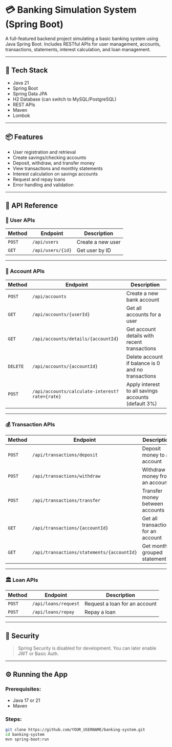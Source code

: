 # 💳 Banking Simulation System (Spring Boot)

A full-featured backend project simulating a basic banking system using Java Spring Boot. Includes RESTful APIs for user management, accounts, transactions, statements, interest calculation, and loan management.

---

## 🚀 Tech Stack

- Java 21
- Spring Boot
- Spring Data JPA
- H2 Database (can switch to MySQL/PostgreSQL)
- REST APIs
- Maven
- Lombok

---

## 📦 Features

- User registration and retrieval
- Create savings/checking accounts
- Deposit, withdraw, and transfer money
- View transactions and monthly statements
- Interest calculation on savings accounts
- Request and repay loans
- Error handling and validation

---

## 📘 API Reference

### 👤 User APIs

| Method | Endpoint | Description |
|--------|----------|-------------|
| `POST` | `/api/users` | Create a new user |
| `GET`  | `/api/users/{id}` | Get user by ID |

---

### 🏦 Account APIs

| Method | Endpoint | Description |
|--------|----------|-------------|
| `POST` | `/api/accounts` | Create a new bank account |
| `GET`  | `/api/accounts/{userId}` | Get all accounts for a user |
| `GET`  | `/api/accounts/details/{accountId}` | Get account details with recent transactions |
| `DELETE` | `/api/accounts/{accountId}` | Delete account if balance is 0 and no transactions |
| `POST` | `/api/accounts/calculate-interest?rate={rate}` | Apply interest to all savings accounts (default 3%) |

---

### 💰 Transaction APIs

| Method | Endpoint | Description |
|--------|----------|-------------|
| `POST` | `/api/transactions/deposit` | Deposit money to an account |
| `POST` | `/api/transactions/withdraw` | Withdraw money from an account |
| `POST` | `/api/transactions/transfer` | Transfer money between accounts |
| `GET`  | `/api/transactions/{accountId}` | Get all transactions for an account |
| `GET`  | `/api/transactions/statements/{accountId}` | Get monthly grouped statement |

---

### 🏛 Loan APIs

| Method | Endpoint | Description |
|--------|----------|-------------|
| `POST` | `/api/loans/request` | Request a loan for an account |
| `POST` | `/api/loans/repay` | Repay a loan |

---

## 🔐 Security

> Spring Security is disabled for development. You can later enable JWT or Basic Auth.

---

## ⚙️ Running the App

### Prerequisites:
- Java 17 or 21
- Maven

### Steps:
```bash
git clone https://github.com/YOUR_USERNAME/banking-system.git
cd banking-system
mvn spring-boot:run
